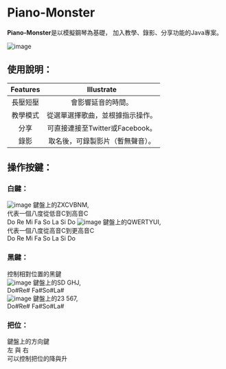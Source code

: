 # Piano-Monster
**Piano-Monster**是以模擬鋼琴為基礎，
加入教學、錄影、分享功能的Java專案。

![image](https://github.com/tana0101/Piano-Monster/blob/main/%E4%BB%8B%E9%9D%A2%E4%BB%8B%E7%B4%B9.png?raw=true)

## 使用說明：
| Features               | Illustrate      | 
| :-------------: | :--------------------: | 
| 長壓短壓 |  會影響延音的時間。 | 
| 教學模式 | 從選單選擇歌曲，並根據指示操作。 | 
| 分享 | 可直接連接至Twitter或Facebook。 | 
| 錄影 |取名後，可錄製影片（暫無聲音）。 | 

## 操作按鍵：

### 白鍵：
![image](https://github.com/tana0101/Piano-Monster/blob/main/1.png?raw=true)
鍵盤上的ZXCVBNM,<BR>
代表一個八度從低音C到高音C<BR>
Do Re Mi Fa So La Si Do
![image](https://github.com/tana0101/Piano-Monster/blob/main/2.png?raw=true)
鍵盤上的QWERTYUI,<BR>
代表一個八度從高音C到更高音C<BR>
Do Re Mi Fa So La Si Do

### 黑鍵：
控制相對位置的黑鍵<BR>
![image](https://github.com/tana0101/Piano-Monster/blob/main/3.png?raw=true)
鍵盤上的SD GHJ,<BR>
Do#Re# Fa#So#La#<BR>
![image](https://github.com/tana0101/Piano-Monster/blob/main/4.png?raw=true)
鍵盤上的23 567,<BR>
Do#Re# Fa#So#La#<BR>

### 把位：
鍵盤上的方向鍵<BR>
左 與 右<BR>
可以控制把位的降與升<BR>

